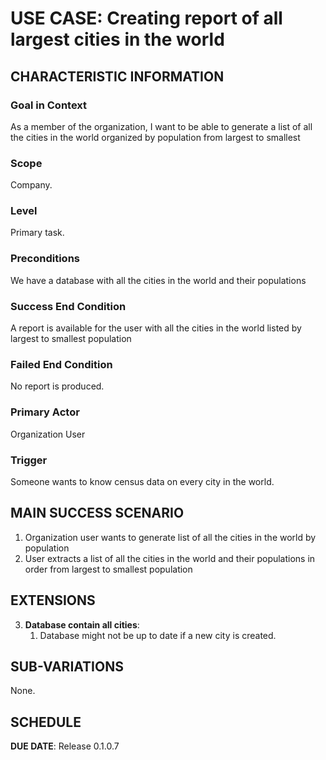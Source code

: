 # USE CASE: Creating report of all largest cities in the world

## CHARACTERISTIC INFORMATION

### Goal in Context

As a member of the organization, I want to be able to generate a list of all the cities in the world organized by population from largest to smallest

### Scope

Company.

### Level

Primary task.

### Preconditions

We have a database with all the cities in the world and their populations

### Success End Condition

A report is available for the user with all the cities in the world listed by largest to smallest population

### Failed End Condition

No report is produced.

### Primary Actor

Organization User

### Trigger

Someone wants to know census data on every city in the world.

## MAIN SUCCESS SCENARIO

1. Organization user wants to generate list of all the cities in the world by population
2. User extracts a list of all the cities in the world and their populations in order from largest to smallest population

## EXTENSIONS

3. **Database contain all cities**:
    1. Database might not be up to date if a new city is created.

## SUB-VARIATIONS

None.

## SCHEDULE

**DUE DATE**: Release 0.1.0.7